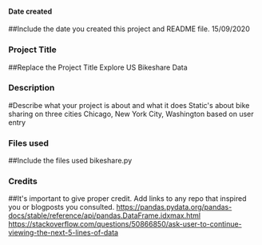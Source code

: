 #### Date created
##Include the date you created this project and README file.
15/09/2020
### Project Title
##Replace the Project Title
Explore US Bikeshare Data
### Description
#Describe what your project is about and what it does
Static's about bike sharing on three cities Chicago, New York City, Washington based on user entry
### Files used
##Include the files used
bikeshare.py
### Credits
##It's important to give proper credit. Add links to any repo that inspired you or blogposts you consulted.
https://pandas.pydata.org/pandas-docs/stable/reference/api/pandas.DataFrame.idxmax.html
https://stackoverflow.com/questions/50866850/ask-user-to-continue-viewing-the-next-5-lines-of-data
